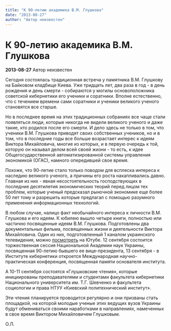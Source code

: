 ```yaml
---
title: "К 90-летию академика В.М. Глушкова"
date: "2013-08-27"
author: "Автор неизвестен"
---
```


# К 90-летию академика В.М. Глушкова

**2013-08-27** Автор неизвестен

Сегодня состоялась традиционная встреча у памятника В.М. Глушкову на Байковом кладбище Киева. Уже тридцать лет, два раза в год - в день рождения и день смерти - собираются у могилы основоположника советской кибернетики его ученики и соратники. Вполне естественно, что с течением времени сами соратники и ученики великого ученого становятся все старше.

Но в последнее время на этих традиционных собраниях все чаще стали появляться люди, которые никогда не видели великого ученого и даже такие, кто родился после его смерти. И дело здесь не только в том, что ученики В.М. Глушкова приводят своих собственных учеников, но и в том, что в последние годы все больше возрастает интерес к идеям Виктора Михайловича, многие из которых, и в первую очередь к той, которую он называл делом всей своей жизни - то есть, к идее Общегосударственной автоматизированной системы управления экономикой (ОГАС), намного опередившей свое время.

Похоже, что 90-летие стало только поводом для всплеска интереса к наследию великого ученого, а причины его роста накапливались давно. Главная из них - явная несостоятельность господствующих в последние десятилетия экономических теорий перед лицом тех проблем, которые ученый предсказал рыночной экономике еще более 50 лет тому и разрешить которые предлагал с помощью разумного применения информационных технологий.

В любом случае, налицо факт необычайного интереса к личности В.М. Глушкова и его идеям. К юбилею вышло четыре книги, полностью или частично посвященные идеям В.М. Глушкова. Подготовлены два документальных фильма, посвященных жизни и деятельности Виктора Михайловича. Один из них, подготовленный 1 каналом украинского телевидения, можно [посмотреть](http://www.youtube.com/watch?v=IAiVCdUzA9U&feature=youtu.be) на Ютубе. 12 сентября состоится торжественная сессия Национальной Академии наук Украины, посвященная 90-летию бывшего ее вице-президента, 13 сентября - в Институте кибернетики откроется Международная научно-практическая конференция, посвященная памяти основателя института.

А 10-11 сентября состоятся «Глушковские чтения», которые инициированы преподавателями и студентами факультета кибернетики Национального университета им. Т.Г. Шевченко и факультета социологии и права НТУУ «Киевский политехнический институт».

Эти чтения планируется проводится регулярно и они призваны стать площадкой, на которой молодые ученые этих ведущих вузов Украины будут обмениваться своими наработками в направлениях, намеченных в свое время Виктором Михайловичем Глушковым.

О.Л.